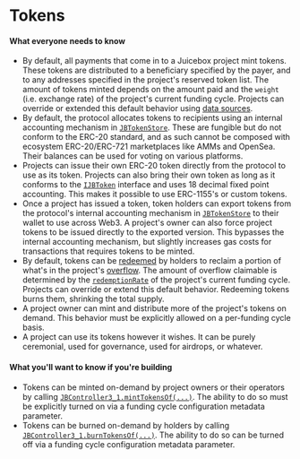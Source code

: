 # Tokens

#### What everyone needs to know

* By default, all payments that come in to a Juicebox project mint tokens. These tokens are distributed to a beneficiary specified by the payer, and to any addresses specified in the project's reserved token list. The amount of tokens minted depends on the amount paid and the `weight` (i.e. exchange rate) of the project's current funding cycle. Projects can override or extended this default behavior using [data sources](/docs/v4/deprecated/v3/learn/glossary/data-source.md).
* By default, the protocol allocates tokens to recipients using an internal accounting mechanism in [`JBTokenStore`](/docs/v4/deprecated/v3/api/contracts/jbtokenstore/README.md). These are fungible but do not conform to the ERC-20 standard, and as such cannot be composed with ecosystem ERC-20/ERC-721 marketplaces like AMMs and OpenSea. Their balances can be used for voting on various platforms.
* Projects can issue their own ERC-20 token directly from the protocol to use as its token. Projects can also bring their own token as long as it conforms to the [`IJBToken`](/docs/v4/deprecated/v3/api/interfaces/ijbtoken.md) interface and uses 18 decimal fixed point accounting. This makes it possible to use ERC-1155's or custom tokens.
* Once a project has issued a token, token holders can export tokens from the protocol's internal accounting mechanism in [`JBTokenStore`](/docs/v4/deprecated/v3/api/contracts/jbtokenstore/README.md) to their wallet to use across Web3. A project's owner can also force project tokens to be issued directly to the exported version. This bypasses the internal accounting mechanism, but slightly increases gas costs for transactions that requires tokens to be minted.
* By default, tokens can be [redeemed](/docs/v4/deprecated/v3/learn/glossary/redemption-rate.md) by holders to reclaim a portion of what's in the project's [overflow](/docs/v4/deprecated/v3/learn/glossary/overflow.md). The amount of overflow claimable is determined by the [`redemptionRate`](/docs/v4/deprecated/v3/learn/glossary/redemption-rate.md) of the project's current funding cycle. Projects can override or extend this default behavior. Redeeming tokens burns them, shrinking the total supply.
* A project owner can mint and distribute more of the project's tokens on demand. This behavior must be explicitly allowed on a per-funding cycle basis.
* A project can use its tokens however it wishes. It can be purely ceremonial, used for governance, used for airdrops, or whatever.

#### What you'll want to know if you're building

* Tokens can be minted on-demand by project owners or their operators by calling [`JBController3_1.mintTokensOf(...)`](/docs/v4/deprecated/v3/api/contracts/or-controllers/jbcontroller3_1.md#minttokensof). The ability to do so must be explicitly turned on via a funding cycle configuration metadata parameter.
* Tokens can be burned on-demand by holders by calling [`JBController3_1.burnTokensOf(...)`](/docs/v4/deprecated/v3/api/contracts/or-controllers/jbcontroller3_1.md#burntokensof). The ability to do so can be turned off via a funding cycle configuration metadata parameter.
